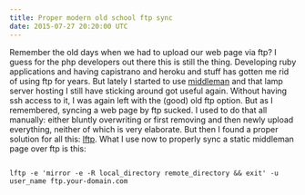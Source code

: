```yaml
---
title: Proper modern old school ftp sync
date: 2015-07-27 20:20:00 UTC
---
```


Remember the old days when we had to upload our web page via ftp? I guess for
the php developers out there this is still the thing.  Developing ruby
applications and having capistrano and heroku and stuff has gotten me rid of
using ftp for years. But lately I started to use
[middleman](https://middlemanapp.com/) and that lamp server hosting I still
have sticking around got useful again. Without having ssh access to it, I was
again left with the (good) old ftp option. But as I remembered, syncing a web
page by ftp sucked. I used to do that all manually: either bluntly overwriting
or first removing and then newly upload everything, neither of which is very
elaborate. But then I found a proper solution for all this:
[lftp](http://lftp.yar.ru/). What I use now to properly sync a static middleman
page over ftp is this:

<pre><code class="language-bash">
lftp -e 'mirror -e -R local_directory remote_directory && exit' -u user_name ftp.your-domain.com
</code></pre>
